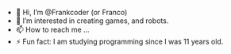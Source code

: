- 👋 Hi, I’m @Frankcoder (or Franco)
- 👀 I’m interested in creating games, and robots.
- 📫 How to reach me ...
- ⚡ Fun fact: I am studying programming since I was 11 years old.
